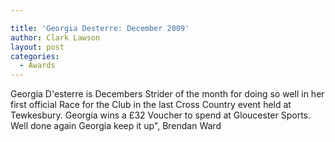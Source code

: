 ```yaml
---

title: 'Georgia Desterre: December 2009'
author: Clark Lawson
layout: post
categories:
  - Awards
---
```

<p>Georgia D'esterre is Decembers Strider of the month for doing so well in her first official Race for the Club in the last Cross Country event held at Tewkesbury. Georgia wins a £32 Voucher to spend at Gloucester Sports. Well done again Georgia keep it up", Brendan Ward</p>
